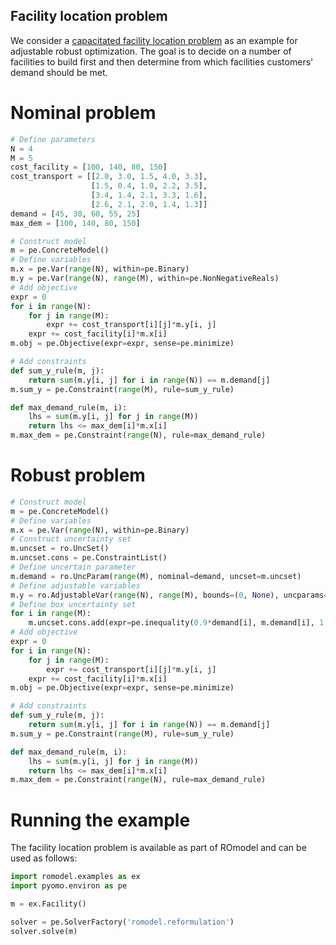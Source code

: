 ## Facility location problem
We consider a [capacitated facility location
problem](https://en.wikipedia.org/wiki/Facility_location_problem) as an example
for adjustable robust optimization. The goal is to decide on a number of
facilities to build first and then determine from which facilities customers'
demand should be met.

# Nominal problem

```python
# Define parameters
N = 4
M = 5
cost_facility = [100, 140, 80, 150]
cost_transport = [[2.0, 3.0, 1.5, 4.0, 3.3],
                  [1.5, 0.4, 1.0, 2.2, 3.5],
                  [3.4, 1.4, 2.1, 3.3, 1.6],
                  [2.6, 2.1, 2.0, 1.4, 1.3]]
demand = [45, 30, 60, 55, 25]
max_dem = [100, 140, 80, 150]

# Construct model
m = pe.ConcreteModel()
# Define variables
m.x = pe.Var(range(N), within=pe.Binary)
m.y = pe.Var(range(N), range(M), within=pe.NonNegativeReals)
# Add objective
expr = 0
for i in range(N):
    for j in range(M):
        expr += cost_transport[i][j]*m.y[i, j]
    expr += cost_facility[i]*m.x[i]
m.obj = pe.Objective(expr=expr, sense=pe.minimize)

# Add constraints
def sum_y_rule(m, j):
    return sum(m.y[i, j] for i in range(N)) == m.demand[j]
m.sum_y = pe.Constraint(range(M), rule=sum_y_rule)

def max_demand_rule(m, i):
    lhs = sum(m.y[i, j] for j in range(M))
    return lhs <= max_dem[i]*m.x[i]
m.max_dem = pe.Constraint(range(N), rule=max_demand_rule)
```

# Robust problem

```python
# Construct model
m = pe.ConcreteModel()
# Define variables
m.x = pe.Var(range(N), within=pe.Binary)
# Construct uncertainty set
m.uncset = ro.UncSet()
m.uncset.cons = pe.ConstraintList()
# Define uncertain parameter
m.demand = ro.UncParam(range(M), nominal=demand, uncset=m.uncset)
# Define adjustable variables
m.y = ro.AdjustableVar(range(N), range(M), bounds=(0, None), uncparams=[m.demand])
# Define box uncertainty set
for i in range(M):
    m.uncset.cons.add(expr=pe.inequality(0.9*demand[i], m.demand[i], 1.1*demand[i]))
# Add objective
expr = 0
for i in range(N):
    for j in range(M):
        expr += cost_transport[i][j]*m.y[i, j]
    expr += cost_facility[i]*m.x[i]
m.obj = pe.Objective(expr=expr, sense=pe.minimize)

# Add constraints
def sum_y_rule(m, j):
    return sum(m.y[i, j] for i in range(N)) == m.demand[j]
m.sum_y = pe.Constraint(range(M), rule=sum_y_rule)

def max_demand_rule(m, i):
    lhs = sum(m.y[i, j] for j in range(M))
    return lhs <= max_dem[i]*m.x[i]
m.max_dem = pe.Constraint(range(N), rule=max_demand_rule)
```

# Running the example
The facility location problem is available as part of ROmodel and can be used
as follows:

```python
import romodel.examples as ex
import pyomo.environ as pe

m = ex.Facility()

solver = pe.SolverFactory('romodel.reformulation')
solver.solve(m)
```

